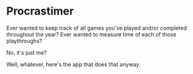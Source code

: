 # Procrastimer

Ever wanted to keep track of all games you've played and/or completed throughout the year?
Ever wanted to measure time of each of those playthroughs?

No, it's just me?

Well, whatever, here's the app that does that anyway.
